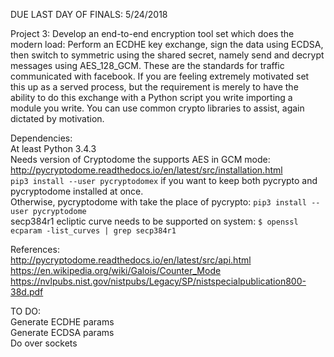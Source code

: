 DUE LAST DAY OF FINALS: 5/24/2018

Project 3: Develop an end-to-end encryption tool set which does the modern load:
Perform an ECDHE key exchange, sign the data using ECDSA, then switch to
symmetric using the shared secret, namely send and decrypt messages using
AES_128_GCM. These are the standards for traffic communicated with facebook. If
you are feeling extremely motivated set this up as a served process, but the
requirement is merely to have the ability to do this exchange with a Python
script you write importing a module you write. You can use common crypto
libraries to assist, again dictated by motivation.

Dependencies:  
At least Python 3.4.3  
Needs version of Cryptodome the supports AES in GCM mode: http://pycryptodome.readthedocs.io/en/latest/src/installation.html  
`pip3 install --user pycryptodomex` if you want to keep both pycrypto and pycryptodome installed at once.  
Otherwise, pycryptodome with take the place of pycrypto: `pip3 install --user pycryptodome`  
secp384r1 ecliptic curve needs to be supported on system: `$ openssl ecparam -list_curves | grep secp384r1`  

References:  
http://pycryptodome.readthedocs.io/en/latest/src/api.html  
https://en.wikipedia.org/wiki/Galois/Counter_Mode  
https://nvlpubs.nist.gov/nistpubs/Legacy/SP/nistspecialpublication800-38d.pdf  

TO DO:  
Generate ECDHE params  
Generate ECDSA params  
Do over sockets  